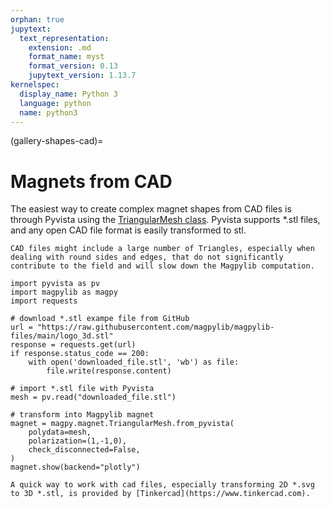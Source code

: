 ```yaml
---
orphan: true
jupytext:
  text_representation:
    extension: .md
    format_name: myst
    format_version: 0.13
    jupytext_version: 1.13.7
kernelspec:
  display_name: Python 3
  language: python
  name: python3
---
```


(gallery-shapes-cad)=

# Magnets from CAD

The easiest way to create complex magnet shapes from CAD files is through Pyvista using the [TriangularMesh class](docu-magpylib-api-trimesh). Pyvista supports *.stl files, and any open CAD file format is easily transformed to stl.

```{warning}
CAD files might include a large number of Triangles, especially when dealing with round sides and edges, that do not significantly contribute to the field and will slow down the Magpylib computation.
```

```{code-cell} ipython3
import pyvista as pv
import magpylib as magpy
import requests

# download *.stl exampe file from GitHub
url = "https://raw.githubusercontent.com/magpylib/magpylib-files/main/logo_3d.stl"
response = requests.get(url)
if response.status_code == 200:
    with open('downloaded_file.stl', 'wb') as file:
        file.write(response.content)

# import *.stl file with Pyvista
mesh = pv.read("downloaded_file.stl")

# transform into Magpylib magnet
magnet = magpy.magnet.TriangularMesh.from_pyvista(
    polydata=mesh,
    polarization=(1,-1,0),
    check_disconnected=False,
)
magnet.show(backend="plotly")
```

```{hint}
A quick way to work with cad files, especially transforming 2D *.svg to 3D *.stl, is provided by [Tinkercad](https://www.tinkercad.com).
```
